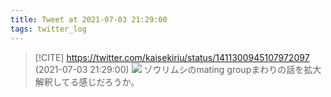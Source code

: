 ```yaml
---
title: Tweet at 2021-07-03 21:29:00
tags: twitter_log
---
```


> [!CITE] https://twitter.com/kaisekiriu/status/1411300945107972097 (2021-07-03 21:29:00)
> ![](https://twitter.com/kaisekiriu/status/1411300945107972097)
> ゾウリムシのmating
> groupまわりの話を拡大解釈してる感じだろうか。
